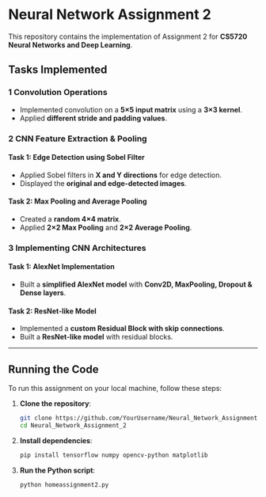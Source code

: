 # Neural Network Assignment 2
This repository contains the implementation of Assignment 2 for **CS5720 Neural Networks and Deep Learning**.

## Tasks Implemented

### 1 Convolution Operations
- Implemented convolution on a **5×5 input matrix** using a **3×3 kernel**.
- Applied **different stride and padding values**.

### 2 CNN Feature Extraction & Pooling
#### Task 1: **Edge Detection using Sobel Filter**
- Applied Sobel filters in **X and Y directions** for edge detection.
- Displayed the **original and edge-detected images**.

#### Task 2: **Max Pooling and Average Pooling**
- Created a **random 4×4 matrix**.
- Applied **2×2 Max Pooling** and **2×2 Average Pooling**.

### 3 Implementing CNN Architectures
#### Task 1: **AlexNet Implementation**
- Built a **simplified AlexNet model** with **Conv2D, MaxPooling, Dropout & Dense layers**.

#### Task 2: **ResNet-like Model**
- Implemented a **custom Residual Block with skip connections**.
- Built a **ResNet-like model** with residual blocks.

---

## Running the Code
To run this assignment on your local machine, follow these steps:

1. **Clone the repository**:
   ```sh
   git clone https://github.com/YourUsername/Neural_Network_Assignment_2.git
   cd Neural_Network_Assignment_2
2. **Install dependencies**:
   ```sh
   pip install tensorflow numpy opencv-python matplotlib
3. **Run the Python script**:
   ```sh
   python homeassignment2.py
   


